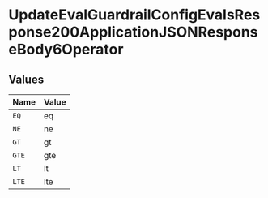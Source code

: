 # UpdateEvalGuardrailConfigEvalsResponse200ApplicationJSONResponseBody6Operator


## Values

| Name  | Value |
| ----- | ----- |
| `EQ`  | eq    |
| `NE`  | ne    |
| `GT`  | gt    |
| `GTE` | gte   |
| `LT`  | lt    |
| `LTE` | lte   |